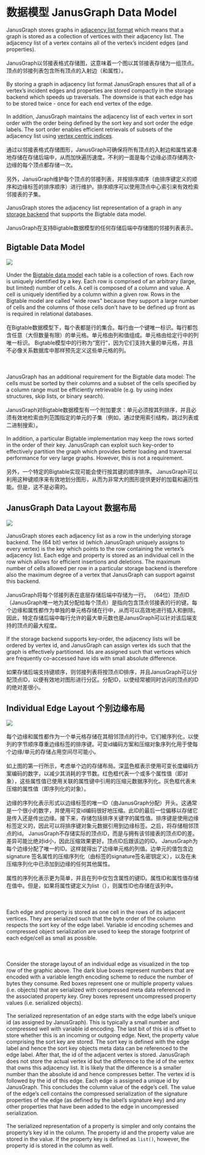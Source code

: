 # 数据模型 JanusGraph Data Model

JanusGraph stores graphs in [adjacency list format](https://en.wikipedia.org/wiki/Adjacency_list) which means that a graph is stored as a collection of vertices with their adjacency list. The adjacency list of a vertex contains all of the vertex’s incident edges (and properties).<br /><br />JanusGraph以邻接表格式存储图，这意味着一个图以其邻接表存储为一组顶点。顶点的邻接列表包含所有顶点的入射边（和属性）。<br /><br />By storing a graph in adjacency list format JanusGraph ensures that all of a vertex’s incident edges and properties are stored compactly in the storage backend which speeds up traversals. The downside is that each edge has to be stored twice - once for each end vertex of the edge.<br /><br />In addition, JanusGraph maintains the adjacency list of each vertex in sort order with the order being defined by the sort key and sort order the edge labels. The sort order enables efficient retrievals of subsets of the adjacency list using [vertex centric indices](https://docs.janusgraph.org/advanced-topics/data-model/#vertex-indexes).<br /><br />通过以邻接表格式存储图形，JanusGraph可确保将所有顶点的入射边和属性紧凑地存储在存储后端中，从而加快遍历速度。不利的一面是每个边缘必须存储两次-边缘的每个顶点都存储一次。<br /><br />另外，JanusGraph维护每个顶点的邻接列表，并按排序顺序（由排序键定义的顺序和边缘标签的排序顺序）进行维护。排序顺序可以使用顶点中心索引来有效检索邻接表的子集。<br /><br />JanusGraph stores the adjacency list representation of a graph in any [storage backend](https://docs.janusgraph.org/advanced-topics/data-model/#storage-backends) that supports the Bigtable data model.<br /><br />JanusGraph在支持Bigtable数据模型的任何存储后端中存储图的邻接列表表示。
<a name="bigtable-data-model"></a>
## Bigtable Data Model
![](https://cdn.nlark.com/yuque/0/2020/png/1209774/1606527970964-230f596f-b5d7-4eb1-9fd0-9b852241d6ad.png#align=left&display=inline&height=229&margin=%5Bobject%20Object%5D&originHeight=229&originWidth=927&size=0&status=done&style=none&width=927)<br /><br />Under the [Bigtable data model](https://en.wikipedia.org/wiki/Bigtable) each table is a collection of rows. Each row is uniquely identified by a key. Each row is comprised of an arbitrary (large, but limited) number of cells. A cell is composed of a column and value. A cell is uniquely identified by a column within a given row. Rows in the Bigtable model are called "wide rows" because they support a large number of cells and the columns of those cells don’t have to be defined up front as is required in relational databases.<br /><br />在Bigtable数据模型下，每个表都是行的集合。每行由一个键唯一标识。每行都包含任意（大但数量有限）的单元格。单元格由列和值组成。单元格由给定行中的列唯一标识。 Bigtable模型中的行称为“宽行”，因为它们支持大量的单元格，并且不必像关系数据库中那样预先定义这些单元格的列。<br /><br />
<br /><br />JanusGraph has an additional requirement for the Bigtable data model: The cells must be sorted by their columns and a subset of the cells specified by a column range must be efficiently retrievable (e.g. by using index structures, skip lists, or binary search).<br /><br />JanusGraph对Bigtable数据模型有一个附加要求：单元必须按其列排序，并且必须有效地检索由列范围指定的单元的子集（例如，通过使用索引结构，跳过列表或二进制搜索）。<br /><br />In addition, a particular Bigtable implementation may keep the rows sorted in the order of their key. JanusGraph can exploit such key-order to effectively partition the graph which provides better loading and traversal performance for very large graphs. However, this is not a requirement.<br /><br />另外，一个特定的Bigtable实现可能会使行按其键的顺序排序。 JanusGraph可以利用这种键顺序来有效地划分图形，从而为非常大的图形提供更好的加载和遍历性能。但是，这不是必需的。
<a name="janusgraph-data-layout"></a>
## JanusGraph Data Layout 数据布局
![](https://cdn.nlark.com/yuque/0/2020/png/1209774/1606527970146-53f0a61a-4418-4f33-906b-04f23c2e0170.png#align=left&display=inline&height=226&margin=%5Bobject%20Object%5D&originHeight=226&originWidth=926&size=0&status=done&style=none&width=926)<br /><br />JanusGraph stores each adjacency list as a row in the underlying storage backend. The (64 bit) vertex id (which JanusGraph uniquely assigns to every vertex) is the key which points to the row containing the vertex’s adjacency list. Each edge and property is stored as an individual cell in the row which allows for efficient insertions and deletions. The maximum number of cells allowed per row in a particular storage backend is therefore also the maximum degree of a vertex that JanusGraph can support against this backend.<br /><br />JanusGraph将每个邻接列表在底层存储后端中存储为一行。 （64位）顶点ID（JanusGraph唯一地为其分配给每个顶点）是指向包含顶点邻接表的行的键。每个边缘和属性都作为单独的单元格存储在行中，从而可以高效地进行插入和删除。因此，特定存储后端中每行允许的最大单元数也是JanusGraph可以针对该后端支持的顶点的最大程度。<br /><br />If the storage backend supports key-order, the adjacency lists will be ordered by vertex id, and JanusGraph can assign vertex ids such that the graph is effectively partitioned. Ids are assigned such that vertices which are frequently co-accessed have ids with small absolute difference.<br /><br />如果存储后端支持键顺序，则邻接列表将按顶点ID排序，并且JanusGraph可以分配顶点ID，以便有效地对图形进行分区。分配ID，以使经常被同时访问的顶点的ID的绝对差很小。
<a name="individual-edge-layout"></a>
## Individual Edge Layout 个别边缘布局
![](https://cdn.nlark.com/yuque/0/2020/png/1209774/1606527969944-0f0d1f5c-fdfb-45ec-825f-7d90376e618c.png#align=left&display=inline&height=211&margin=%5Bobject%20Object%5D&originHeight=211&originWidth=890&size=0&status=done&style=none&width=890)<br /><br />每个边缘和属性都作为一个单元格存储在其相邻顶点的行中。它们被序列化，以使列的字节顺序尊重边缘标签的排序键。可变id编码方案和压缩对象序列化用于使每个边缘/单元的存储占用空间尽可能小。<br /><br />如上图的第一行所示，考虑单个边的存储布局。深蓝色框表示使用可变长度编码方案编码的数字，以减少其消耗的字节数。红色框代表一个或多个属性值（即对象），这些属性值已使用关联的属性键中引用的压缩元数据序列化。灰色框代表未压缩的属性值（即序列化的对象）。<br /><br />边缘的序列化表示形式以边缘标签的唯一ID（由JanusGraph分配）开头。这通常是一个很小的数字，并使用可变id编码很好地压缩。此ID的最后一位偏移以存储它是传入还是传出边缘。接下来，存储包括排序关键字的属性值。排序键是使用边缘标签定义的，因此可以将排序键对象元数据引用到边缘标签。之后，将存储相邻顶点的id。 JanusGraph不存储实际的顶点ID，而是与拥有该邻接表的顶点ID的差。差异可能比绝对id小，因此压缩效果更好。顶点ID后跟该边的ID。 JanusGraph为每个边缘分配了唯一的ID。这样就得出了边缘单元格的列值。边单元的值包含边 signature 签名属性的压缩序列化（由标签的signature签名密钥定义），以及在未压缩序列化中已添加到边缘的任何其他属性。<br /><br />属性的序列化表示更为简单，并且在列中仅包含属性的键ID。属性ID和属性值存储在值中。但是，如果将属性键定义为list（），则属性ID也存储在该列中。<br /><br />
<br /><br />Each edge and property is stored as one cell in the rows of its adjacent vertices. They are serialized such that the byte order of the column respects the sort key of the edge label. Variable id encoding schemes and compressed object serialization are used to keep the storage footprint of each edge/cell as small as possible.<br /><br />
<br /><br />Consider the storage layout of an individual edge as visualized in the top row of the graphic above. The dark blue boxes represent numbers that are encoded with a variable length encoding scheme to reduce the number of bytes they consume. Red boxes represent one or multiple property values (i.e. objects) that are serialized with compressed meta data referenced in the associated property key. Grey boxes represent uncompressed property values (i.e. serialized objects).<br /><br />The serialized representation of an edge starts with the edge label’s unique id (as assigned by JanusGraph). This is typically a small number and compressed well with variable id encoding. The last bit of this id is offset to store whether this is an incoming or outgoing edge. Next, the property value comprising the sort key are stored. The sort key is defined with the edge label and hence the sort key objects meta data can be referenced to the edge label. After that, the id of the adjacent vertex is stored. JanusGraph does not store the actual vertex id but the difference to the id of the vertex that owns this adjacency list. It is likely that the difference is a smaller number than the absolute id and hence compresses better. The vertex id is followed by the id of this edge. Each edge is assigned a unique id by JanusGraph. This concludes the column value of the edge’s cell. The value of the edge’s cell contains the compressed serialization of the signature properties of the edge (as defined by the label’s signature key) and any other properties that have been added to the edge in uncompressed serialization.<br /><br />The serialized representation of a property is simpler and only contains the property’s key id in the column. The property id and the property value are stored in the value. If the property key is defined as `list()`, however, the property id is stored in the column as well.
